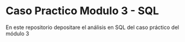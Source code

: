 # Caso Practico Modulo 3 - SQL
En este repositorio depositare el análisis en SQL del caso práctico del módulo 3
